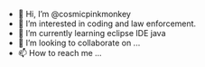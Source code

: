- 👋 Hi, I’m @cosmicpinkmonkey
- 👀 I’m interested in coding and law enforcement. 
- 🌱 I’m currently learning eclipse IDE java
- 💞️ I’m looking to collaborate on ...
- 📫 How to reach me ...

<!---
cosmicpinkmonkey/cosmicpinkmonkey is a ✨ special ✨ repository because its `README.md` (this file) appears on your GitHub profile.
You can click the Preview link to take a look at your changes.
--->
